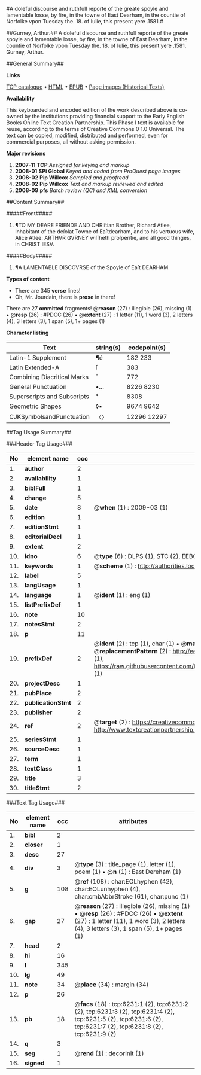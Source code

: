 #A doleful discourse and ruthfull reporte of the greate spoyle and lamentable losse, by fire, in the towne of East Dearham, in the countie of Norfolke vpon Tuesday the. 18. of Iulie, this present yere .1581.#

##Gurney, Arthur.##
A doleful discourse and ruthfull reporte of the greate spoyle and lamentable losse, by fire, in the towne of East Dearham, in the countie of Norfolke vpon Tuesday the. 18. of Iulie, this present yere .1581.
Gurney, Arthur.

##General Summary##

**Links**

[TCP catalogue](http://www.ota.ox.ac.uk/tcp/)  • 
[HTML](http://tei.it.ox.ac.uk/tcp/Texts-HTML/free/A02/A02401.html)  • 
[EPUB](http://tei.it.ox.ac.uk/tcp/Texts-EPUB/free/A02/A02401.epub) • 
[Page images (Historical Texts)](https://data.historicaltexts.jisc.ac.uk/view?pubId=eebo-99841633e&pageId=eebo-99841633e-6231-1)

**Availability**

This keyboarded and encoded edition of the
	       work described above is co-owned by the institutions
	       providing financial support to the Early English Books
	       Online Text Creation Partnership. This Phase I text is
	       available for reuse, according to the terms of Creative
	       Commons 0 1.0 Universal. The text can be copied,
	       modified, distributed and performed, even for
	       commercial purposes, all without asking permission.

**Major revisions**

1. __2007-11__ __TCP__ *Assigned for keying and markup*
1. __2008-01__ __SPi Global__ *Keyed and coded from ProQuest page images*
1. __2008-02__ __Pip Willcox__ *Sampled and proofread*
1. __2008-02__ __Pip Willcox__ *Text and markup reviewed and edited*
1. __2008-09__ __pfs__ *Batch review (QC) and XML conversion*

##Content Summary##

#####Front#####

1. ¶TO MY DEARE FRIENDE AND CHRIſtian Brother, Richard Atlee, Inhabitant of the deſolat Towne of Eaſtdearham, and to his vertuous wife, Alice Atlee: ARTHVR GVRNEY wiſſheth proſperitie, and all good thinges, in CHRIST IESV.

#####Body#####

1. ¶A LAMENTABLE DISCOVRSE of the Spoyle of Eaſt DEARHAM.

**Types of content**

  * There are 345 **verse** lines!
  * Oh, Mr. Jourdain, there is **prose** in there!

There are 27 **ommitted** fragments! 
 @__reason__ (27) : illegible (26), missing (1)  •  @__resp__ (26) : #PDCC (26)  •  @__extent__ (27) : 1 letter (11), 1 word (3), 2 letters (4), 3 letters (3), 1 span (5), 1+ pages (1)

**Character listing**


|Text|string(s)|codepoint(s)|
|---|---|---|
|Latin-1 Supplement|¶é|182 233|
|Latin Extended-A|ſ|383|
|Combining             Diacritical Marks|̄|772|
|General Punctuation|•…|8226 8230|
|Superscripts             and Subscripts|⁴|8308|
|Geometric Shapes|◊▪|9674 9642|
|CJKSymbolsandPunctuation|〈〉|12296 12297|

##Tag Usage Summary##

###Header Tag Usage###

|No|element name|occ|attributes|
|---|---|---|---|
|1.|__author__|2||
|2.|__availability__|1||
|3.|__biblFull__|1||
|4.|__change__|5||
|5.|__date__|8| @__when__ (1) : 2009-03 (1)|
|6.|__edition__|1||
|7.|__editionStmt__|1||
|8.|__editorialDecl__|1||
|9.|__extent__|2||
|10.|__idno__|6| @__type__ (6) : DLPS (1), STC (2), EEBO-CITATION (1), PROQUEST (1), VID (1)|
|11.|__keywords__|1| @__scheme__ (1) : http://authorities.loc.gov/ (1)|
|12.|__label__|5||
|13.|__langUsage__|1||
|14.|__language__|1| @__ident__ (1) : eng (1)|
|15.|__listPrefixDef__|1||
|16.|__note__|10||
|17.|__notesStmt__|2||
|18.|__p__|11||
|19.|__prefixDef__|2| @__ident__ (2) : tcp (1), char (1)  •  @__matchPattern__ (2) : ([0-9\-]+):([0-9IVX]+) (1), (.+) (1)  •  @__replacementPattern__ (2) : http://eebo.chadwyck.com/downloadtiff?vid=$1&page=$2 (1), https://raw.githubusercontent.com/textcreationpartnership/Texts/master/tcpchars.xml#$1 (1)|
|20.|__projectDesc__|1||
|21.|__pubPlace__|2||
|22.|__publicationStmt__|2||
|23.|__publisher__|2||
|24.|__ref__|2| @__target__ (2) : https://creativecommons.org/publicdomain/zero/1.0/ (1), http://www.textcreationpartnership.org/docs/. (1)|
|25.|__seriesStmt__|1||
|26.|__sourceDesc__|1||
|27.|__term__|1||
|28.|__textClass__|1||
|29.|__title__|3||
|30.|__titleStmt__|2||


###Text Tag Usage###

|No|element name|occ|attributes|
|---|---|---|---|
|1.|__bibl__|2||
|2.|__closer__|1||
|3.|__desc__|27||
|4.|__div__|3| @__type__ (3) : title_page (1), letter (1), poem (1)  •  @__n__ (1) : East Dereham (1)|
|5.|__g__|108| @__ref__ (108) : char:EOLhyphen (42), char:EOLunhyphen (4), char:cmbAbbrStroke (61), char:punc (1)|
|6.|__gap__|27| @__reason__ (27) : illegible (26), missing (1)  •  @__resp__ (26) : #PDCC (26)  •  @__extent__ (27) : 1 letter (11), 1 word (3), 2 letters (4), 3 letters (3), 1 span (5), 1+ pages (1)|
|7.|__head__|2||
|8.|__hi__|16||
|9.|__l__|345||
|10.|__lg__|49||
|11.|__note__|34| @__place__ (34) : margin (34)|
|12.|__p__|26||
|13.|__pb__|18| @__facs__ (18) : tcp:6231:1 (2), tcp:6231:2 (2), tcp:6231:3 (2), tcp:6231:4 (2), tcp:6231:5 (2), tcp:6231:6 (2), tcp:6231:7 (2), tcp:6231:8 (2), tcp:6231:9 (2)|
|14.|__q__|3||
|15.|__seg__|1| @__rend__ (1) : decorInit (1)|
|16.|__signed__|1||
